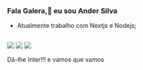 ### Fala Galera,👋 eu sou Ander Silva

- Atualmente trabalho com Nextjs e Nodejs;

##

<div>
  <a href="https://www.instagram.com/anderstrak/" target="_blank"><img src="https://img.shields.io/badge/-Instagram-%23E4405F?style=for-the-badge&logo=instagram&logoColor=white" target="_blank"></a> 
  <a href = "mailto:anderstrak@gmail.com"><img src="https://img.shields.io/badge/Gmail-D14836?style=for-the-badge&logo=gmail&logoColor=white" target="_blank"></a>
  <a href="https://www.linkedin.com/in/anderson-luiz-da-silva-3bb76741/" target="_blank"><img src="https://img.shields.io/badge/-LinkedIn-%230077B5?style=for-the-badge&logo=linkedin&logoColor=white" target="_blank"></a> 
</div>

Dá-lhe Inter!!! e vamos que vamos
